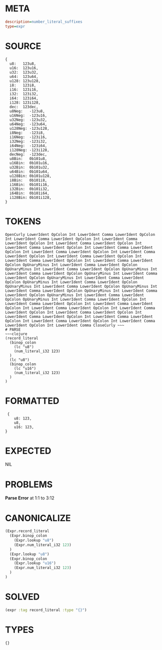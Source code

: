 # META
~~~ini
description=number_literal_suffixes
type=expr
~~~
# SOURCE
~~~roc
{
  u8:   123u8,
  u16:  123u16,
  u32:  123u32,
  u64:  123u64,
  u128: 123u128,
  i8:   123i8,
  i16:  123i16,
  i32:  123i32,
  i64:  123i64,
  i128: 123i128,
  dec:  123dec,
  u8Neg:   -123u8,
  u16Neg:  -123u16,
  u32Neg:  -123u32,
  u64Neg:  -123u64,
  u128Neg: -123u128,
  i8Neg:   -123i8,
  i16Neg:  -123i16,
  i32Neg:  -123i32,
  i64Neg:  -123i64,
  i128Neg: -123i128,
  decNeg:  -123dec,
  u8Bin:   0b101u8,
  u16Bin:  0b101u16,
  u32Bin:  0b101u32,
  u64Bin:  0b101u64,
  u128Bin: 0b101u128,
  i8Bin:   0b101i8,
  i16Bin:  0b101i16,
  i32Bin:  0b101i32,
  i64Bin:  0b101i64,
  i128Bin: 0b101i128,
}
~~~
# TOKENS
~~~text
OpenCurly LowerIdent OpColon Int LowerIdent Comma LowerIdent OpColon Int LowerIdent Comma LowerIdent OpColon Int LowerIdent Comma LowerIdent OpColon Int LowerIdent Comma LowerIdent OpColon Int LowerIdent Comma LowerIdent OpColon Int LowerIdent Comma LowerIdent OpColon Int LowerIdent Comma LowerIdent OpColon Int LowerIdent Comma LowerIdent OpColon Int LowerIdent Comma LowerIdent OpColon Int LowerIdent Comma LowerIdent OpColon Int LowerIdent Comma LowerIdent OpColon OpUnaryMinus Int LowerIdent Comma LowerIdent OpColon OpUnaryMinus Int LowerIdent Comma LowerIdent OpColon OpUnaryMinus Int LowerIdent Comma LowerIdent OpColon OpUnaryMinus Int LowerIdent Comma LowerIdent OpColon OpUnaryMinus Int LowerIdent Comma LowerIdent OpColon OpUnaryMinus Int LowerIdent Comma LowerIdent OpColon OpUnaryMinus Int LowerIdent Comma LowerIdent OpColon OpUnaryMinus Int LowerIdent Comma LowerIdent OpColon OpUnaryMinus Int LowerIdent Comma LowerIdent OpColon OpUnaryMinus Int LowerIdent Comma LowerIdent OpColon OpUnaryMinus Int LowerIdent Comma LowerIdent OpColon Int LowerIdent Comma LowerIdent OpColon Int LowerIdent Comma LowerIdent OpColon Int LowerIdent Comma LowerIdent OpColon Int LowerIdent Comma LowerIdent OpColon Int LowerIdent Comma LowerIdent OpColon Int LowerIdent Comma LowerIdent OpColon Int LowerIdent Comma LowerIdent OpColon Int LowerIdent Comma LowerIdent OpColon Int LowerIdent Comma LowerIdent OpColon Int LowerIdent Comma CloseCurly ~~~
# PARSE
~~~clojure
(record_literal
  (binop_colon
    (lc "u8")
    (num_literal_i32 123)
  )
  (lc "u8")
  (binop_colon
    (lc "u16")
    (num_literal_i32 123)
  )
)
~~~
# FORMATTED
~~~roc
 {
	u8: 123,
	u8,
	u16: 123,
}
~~~
# EXPECTED
NIL
# PROBLEMS
**Parse Error**
at 1:1 to 3:12

# CANONICALIZE
~~~clojure
(Expr.record_literal
  (Expr.binop_colon
    (Expr.lookup "u8")
    (Expr.num_literal_i32 123)
  )
  (Expr.lookup "u8")
  (Expr.binop_colon
    (Expr.lookup "u16")
    (Expr.num_literal_i32 123)
  )
)
~~~
# SOLVED
~~~clojure
(expr :tag record_literal :type "{}")
~~~
# TYPES
~~~roc
{}
~~~
